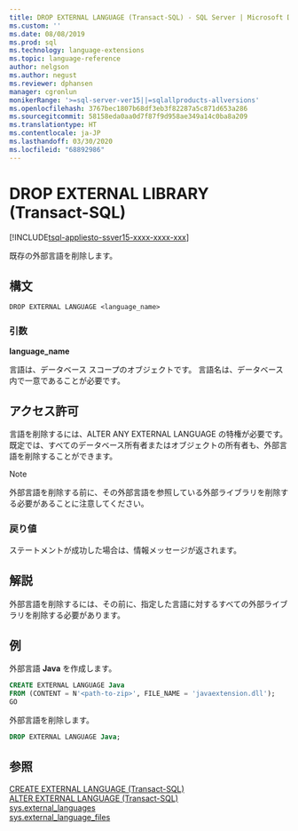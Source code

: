```yaml
---
title: DROP EXTERNAL LANGUAGE (Transact-SQL) - SQL Server | Microsoft Docs
ms.custom: ''
ms.date: 08/08/2019
ms.prod: sql
ms.technology: language-extensions
ms.topic: language-reference
author: nelgson
ms.author: negust
ms.reviewer: dphansen
manager: cgronlun
monikerRange: '>=sql-server-ver15||=sqlallproducts-allversions'
ms.openlocfilehash: 3767bec1807b68df3eb3f82287a5c871d653a286
ms.sourcegitcommit: 58158eda0aa0d7f87f9d958ae349a14c0ba8a209
ms.translationtype: HT
ms.contentlocale: ja-JP
ms.lasthandoff: 03/30/2020
ms.locfileid: "68892986"
---
```

# <a name="drop-external-library-transact-sql"></a>DROP EXTERNAL LIBRARY (Transact-SQL)  
[!INCLUDE[tsql-appliesto-ssver15-xxxx-xxxx-xxx](../../includes/tsql-appliesto-ssver15-xxxx-xxxx-xxx.md)]

既存の外部言語を削除します。

## <a name="syntax"></a>構文

```text
DROP EXTERNAL LANGUAGE <language_name>
```

### <a name="arguments"></a>引数

**language_name**

言語は、データベース スコープのオブジェクトです。 言語名は、データベース内で一意であることが必要です。

## <a name="permissions"></a>アクセス許可

言語を削除するには、ALTER ANY EXTERNAL LANGUAGE の特権が必要です。 既定では、すべてのデータベース所有者またはオブジェクトの所有者も、外部言語を削除することができます。

> [!NOTE]
> 外部言語を削除する前に、その外部言語を参照している外部ライブラリを削除する必要があることに注意してください。

### <a name="return-values"></a>戻り値

ステートメントが成功した場合は、情報メッセージが返されます。

## <a name="remarks"></a>解説

外部言語を削除するには、その前に、指定した言語に対するすべての外部ライブラリを削除する必要があります。

## <a name="examples"></a>例

外部言語 **Java** を作成します。

```sql
CREATE EXTERNAL LANGUAGE Java 
FROM (CONTENT = N'<path-to-zip>', FILE_NAME = 'javaextension.dll');
GO
```

外部言語を削除します。

```sql
DROP EXTERNAL LANGUAGE Java;
```

## <a name="see-also"></a>参照

[CREATE EXTERNAL LANGUAGE (Transact-SQL)](create-external-language-transact-sql.md)  
[ALTER EXTERNAL LANGUAGE (Transact-SQL)](alter-external-language-transact-sql.md)  
[sys.external_languages](../../relational-databases/system-catalog-views/sys-external-languages-transact-sql.md)  
[sys.external_language_files](../../relational-databases/system-catalog-views/sys-external-language-files-transact-sql.md)  
